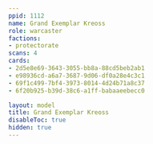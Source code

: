 ```yaml
---
ppid: 1112
name: Grand Exemplar Kreoss
role: warcaster
factions:
- protectorate
scans: 4
cards:
- 2d5e8e69-3643-3055-bb8a-88cd5beb2ab1
- e98936cd-a6a7-3687-9d06-df0a28e4c3c1
- 69f1c499-7bf4-3973-8014-4d24b71a8c37
- 6f20b925-b39d-38c6-a1ff-babaaeebecc0

layout: model
title: Grand Exemplar Kreoss
disableToc: true
hidden: true
---
```

